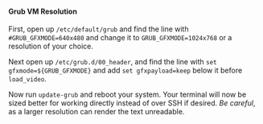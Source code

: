 
#### Grub VM Resolution

First, open up `/etc/default/grub` and find the line with `#GRUB_GFXMODE=640x480` and change it to `GRUB_GFXMODE=1024x768` or a resolution of your choice.

Next open up `/etc/grub.d/00_header`, and find the line with `set gfxmode=${GRUB_GFXMODE}` and add `set gfxpayload=keep` below it before `load_video`.

Now run `update-grub` and reboot your system.  Your terminal will now be sized better for working directly instead of over SSH if desired.  _Be careful_, as a larger resolution can render the text unreadable.

